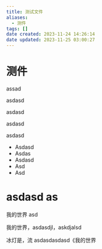 ```yaml
---
title: 测试文件
aliases:
  - 测件
tags: []
date created: 2023-11-24 14:26:14
date updated: 2023-11-25 03:00:27
---
```


# 测件

assad

asdasd

asdasd

asdasd

asdasd

- Asdasd
- Asdas
- Asdasd
- Asd
- Asd

# asdasd as

我的世界 asd

我的世界，asdasdjl，askdjalsd

冰灯是，流 asdasdasdasd《我的世界
